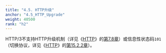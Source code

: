 ```yaml
---
title: "4.5. HTTP升级"
anchor: "4.5_HTTP_Upgrade"
weight: 40500
rank: "h2"
---
```


HTTP/3不支持HTTP升级机制（详见《[HTTP](https://www.rfc-editor.org/info/rfc9110)》的[第7.8章](https://www.rfc-editor.org/rfc/rfc9110#section-7.8)）或信息性状态码`101`（切换协议，详见《[HTTP](https://www.rfc-editor.org/info/rfc9110)》的[第15.2.2章](https://www.rfc-editor.org/rfc/rfc9110#section-15.2.2)）。
